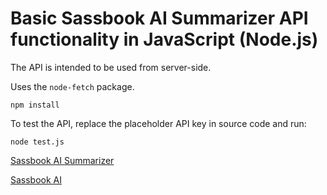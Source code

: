 # Basic Sassbook AI Summarizer API functionality in JavaScript (Node.js)

The API is intended to be used from server-side.

Uses the `node-fetch` package.

```
npm install
```

To test the API, replace the placeholder API key in source code and run:

```
node test.js
```

[Sassbook AI Summarizer](https://sassbook.com/ai-summarizer "AI summary genenerator supporting both extractive and abstractive summarization")

[Sassbook AI](https://sassbook.com "Sassbook AI Summarizer and AI Writer - State-of-the-art Content Automation with AI")
